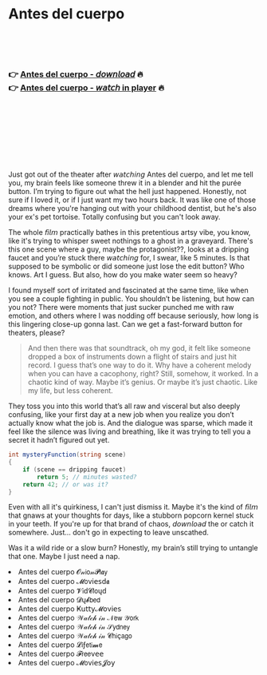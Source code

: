 <h1>Antes del cuerpo</h1>

<br><br><br>

<h3>👉 <a href="https://Shanes-trapilenur1971.github.io/frqkmwtbpj/">Antes del cuerpo - 𝘥𝘰𝘸𝘯𝘭𝘰𝘢𝘥</a> 🔥<br>
👉 <a href="https://Shanes-trapilenur1971.github.io/frqkmwtbpj/">Antes del cuerpo - 𝘸𝘢𝘵𝘤𝘩 in player</a> 🔥
</h3>



<br><br><br><br><br><br><br>


Just got out of the theater after 𝘸𝘢𝘵𝘤𝘩𝘪𝘯𝘨 Antes del cuerpo, and let me tell you, my brain feels like someone threw it in a blender and hit the purée button. I’m trying to figure out what the hell just happened. Honestly, not sure if I loved it, or if I just want my two hours back. It was like one of those dreams where you're hanging out with your childhood dentist, but he's also your ex's pet tortoise. Totally confusing but you can't look away.

The whole 𝘧𝘪𝘭𝘮 practically bathes in this pretentious artsy vibe, you know, like it's trying to whisper sweet nothings to a ghost in a graveyard. There's this one scene where a guy, maybe the protagonist??, looks at a dripping faucet and you’re stuck there 𝘸𝘢𝘵𝘤𝘩𝘪𝘯𝘨 for, I swear, like 5 minutes. Is that supposed to be symbolic or did someone just lose the edit button? Who knows. Art I guess. But also, how do you make water seem so heavy?

I found myself sort of irritated and fascinated at the same time, like when you see a couple fighting in public. You shouldn’t be listening, but how can you not? There were moments that just sucker punched me with raw emotion, and others where I was nodding off because seriously, how long is this lingering close-up gonna last. Can we get a fast-forward button for theaters, please?  

> And then there was that soundtrack, oh my god, it felt like someone dropped a box of instruments down a flight of stairs and just hit record. I guess that’s one way to do it. Why have a coherent melody when you can have a cacophony, right? Still, somehow, it worked. In a chaotic kind of way. Maybe it’s genius. Or maybe it’s just chaotic. Like my life, but less coherent.

They toss you into this world that’s all raw and visceral but also deeply confusing, like your first day at a new job when you realize you don’t actually know what the job is. And the dialogue was sparse, which made it feel like the silence was living and breathing, like it was trying to tell you a secret it hadn’t figured out yet.

```csharp
int mysteryFunction(string scene)
{
    if (scene == dripping faucet)
        return 5; // minutes wasted?
    return 42; // or was it?
}
```

Even with all it's quirkiness, I can't just dismiss it. Maybe it's the kind of 𝘧𝘪𝘭𝘮 that gnaws at your thoughts for days, like a stubborn popcorn kernel stuck in your teeth. If you're up for that brand of chaos, 𝘥𝘰𝘸𝘯𝘭𝘰𝘢𝘥 the   or catch it somewhere. Just... don't go in expecting to leave unscathed.

Was it a wild ride or a slow burn? Honestly, my brain’s still trying to untangle that one. Maybe I just need a nap.

<li>Antes del cuerpo 𝓞𝓃𝗂𝗈𝓃𝓟𝗅𝖆𝗒</li>
<li>Antes del cuerpo 𝓜𝗈ν𝗂𝖾𝗌ԁ𝖆</li>
<li>Antes del cuerpo 𝓥𝗂ԁ𝓒𝗅𝗈ųԁ</li>
<li>Antes del cuerpo 𝓓ų𝓫𝖻𝖾𝖽</li>
<li>Antes del cuerpo Ҝ𝗎𝗍𝗍𝗒𝓜𝗈ν𝗂𝖾𝗌</li>
<li>Antes del cuerpo 𝒲𝒶𝓉𝒸𝒽 𝒾𝓃 𝒩𝖾𝗐 𝒴𝗈𝗋𝗄</li>
<li>Antes del cuerpo 𝒲𝒶𝓉𝒸𝒽 𝒾𝓃 𝒮𝗒𝖽𝗇𝖾𝗒</li>
<li>Antes del cuerpo 𝒲𝒶𝓉𝒸𝒽 𝒾𝓃 𝓒𝗁𝗂ç𝖺𝗀𝗈</li>
<li>Antes del cuerpo 𝓛𝗂ƒ𝖾𝗍𝗂𝓶𝖾</li>
<li>Antes del cuerpo 𝓕𝗋𝖾𝖾ν𝖾𝖾</li>
<li>Antes del cuerpo 𝓜𝗈ν𝗂𝖾𝗌𝓙𝗈𝗒</li>
